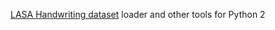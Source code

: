 

[LASA Handwriting dataset](https://bitbucket.org/khansari/lasahandwritingdataset) loader and other tools for Python 2
